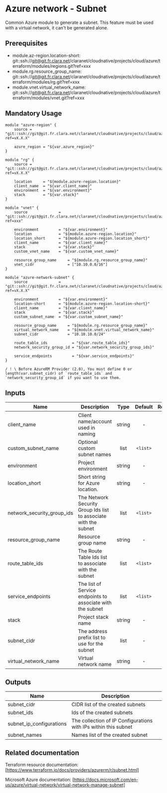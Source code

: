 # Azure network - Subnet

Common Azure module to generate a subnet.
This feature must be used with a virtual network, it can't be generated alone.

## Prerequisites

* module.az-region.location-short: git::ssh://git@git.fr.clara.net/claranet/cloudnative/projects/cloud/azure/terraform/modules/regions.git?ref=xxx
* module.rg.resource_group_name: git::ssh://git@git.fr.clara.net/claranet/cloudnative/projects/cloud/azure/terraform/modules/rg.git?ref=xxx
* module.vnet.virtual_network_name: git::ssh://git@git.fr.clara.net/claranet/cloudnative/projects/cloud/azure/terraform/modules/vnet.git?ref=xxx


## Mandatory Usage

```shell
module "azure-region" {
    source = "git::ssh://git@git.fr.clara.net/claranet/cloudnative/projects/cloud/azure/terraform/modules/regions.git?ref=vX.X.X"

    azure_region = "${var.azure_region}"
}

module "rg" {
    source = "git::ssh://git@git.fr.clara.net/claranet/cloudnative/projects/cloud/azure/terraform/modules/rg.git?ref=vX.X.X"

    location     = "${module.azure-region.location}"
    client_name  = "${var.client_name}"
    environment  = "${var.environment}"
    stack        = "${var.stack}"
}

module "vnet" {
    source              = "git::ssh://git@git.fr.clara.net/claranet/cloudnative/projects/cloud/azure/terraform/modules/vnet.git?ref=xxx"
    
    environment         = "${var.environment}"
    location            = "${module.azure-region.location}"
    location_short      = "${module.azure-region.location_short}"
    client_name         = "${var.client_name}"
    stack               = "${var.stack}"
    custom_vnet_name    = "${var.custom_vnet_name}"

    resource_group_name     = "${module.rg.resource_group_name}"
    vnet_cidr               = ["10.10.0.0/16"]
}

module "azure-network-subnet" {
    source              = "git::ssh://git@git.fr.clara.net/claranet/cloudnative/projects/cloud/azure/terraform/modules/subnet.git?ref=vX.X.X"

    environment         = "${var.environment}"
    location-short      = "${module.azure-region.location-short}" 
    client_name         = "${var.client_name}"
    stack               = "${var.stack}"
    custom_subnet_name  = "${var.custom_subnet_name}"

    resource_group_name     = "${module.rg.resource_group_name}"
    virtual_network_name    = "${module.vnet.virtual_network_name}"
    subnet_cidr             = "10.10.10.0/24"

    route_table_ids           = "${var.route_table_ids}"
    network_security_group_id = "${var.network_security_group_ids}"

    service_endpoints         = "${var.service_endpoints}"
}

/ ! \ Before AzureRM Provider (2.0), You must define 0 or length(var.subnet_cidr) of `route_table_ids` and `network_security_group_id` if you want to use them.
```

## Inputs

| Name | Description | Type | Default | Required |
|------|-------------|:----:|:-----:|:-----:|
| client_name | Client name/account used in naming | string | - | yes |
| custom_subnet_name | Optional custom subnet names | list | `<list>` | no |
| environment | Project environment | string | - | yes |
| location_short | Short string for Azure location. | string | - | yes |
| network_security_group_ids | The Network Security Group Ids list to associate with the subnet | list | `<list>` | no |
| resource_group_name | Resource group name | string | - | yes |
| route_table_ids | The Route Table Ids list to associate with the subnet | list | `<list>` | no |
| service_endpoints | The list of Service endpoints to associate with the subnet | list | `<list>` | no |
| stack | Project stack name | string | - | yes |
| subnet_cidr | The address prefix list to use for the subnet | list | - | yes |
| virtual_network_name | Virtual network name | string | - | yes |

## Outputs

| Name | Description |
|------|-------------|
| subnet_cidr | CIDR list of the created subnets |
| subnet_ids | Ids of the created subnets |
| subnet_ip_configurations | The collection of IP Configurations with IPs within this subnet |
| subnet_names | Names list of the created subnet |

## Related documentation
Terraform resource documentation: [https://www.terraform.io/docs/providers/azurerm/r/subnet.html]

Microsoft Azure documentation: [https://docs.microsoft.com/en-us/azure/virtual-network/virtual-network-manage-subnet]
